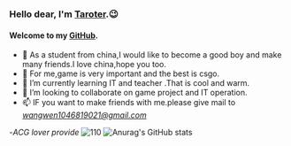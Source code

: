 ### Hello dear, I'm [Taroter](https://taroter.top/).😉
#### **Welcome to my [GitHub](https://github.com/han1046819021).**

- 👋 As a student from china,I would like to become a good boy and make many friends.I love china,hope you too.
- 👀 For me,game is very important and the best is csgo.
- 🌱 I’m currently learning IT and teacher .That is cool and warm.
- 💞️ I’m looking to collaborate on game project and IT operation.
- 📫 IF you want to make friends with me.please give mail to *wangwen1046819021@gmail.com*

-*ACG lover provide*
![110](https://github.com/han1046819021/han1046819021/blob/han1046819021-patch-1/110.png)
![Anurag's GitHub stats](https://github-readme-stats.vercel.app/api?username=han1046819021&show_icons=true&theme=cobalt)
<!---
han1046819021/han1046819021 is a ✨ special ✨ repository because its `README.md` (this file) appears on your GitHub profile.
You can click the Preview link to take a look at your changes.
--->
